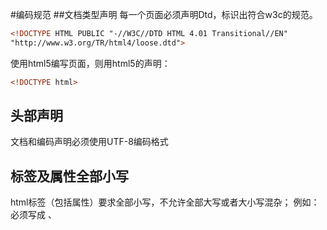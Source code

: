 #编码规范
##文档类型声明
每一个页面必须声明Dtd，标识出符合w3c的规范。
```html
<!DOCTYPE HTML PUBLIC "-//W3C//DTD HTML 4.01 Transitional//EN" 
"http://www.w3.org/TR/html4/loose.dtd">
```
使用html5编写页面，则用html5的声明：
```html
<!DOCTYPE html>
```
## 头部声明
文档和编码声明必须使用UTF-8编码格式


## 标签及属性全部小写
html标签（包括属性）要求全部小写，不允许全部大写或者大小写混杂；
例如：<BODY>必须写成<body> 、<TITLE>必须写成<title>等。

## 标签必须闭合
html所有标签都要求必须关闭。如果是单独不成对的标签，在标签最后加一个“/”来关闭它。

## 属性值必须用引号""括起来
元素的属性值必须使用引号，并且有有相应的单位。如:
```html
<!----错误写法-->
<table width=600px border="1"></table>
<!----正确写法-->
<table width="600px" border="1"></table>，
```
特殊情况，如果你需要在属性值里使用单引号和双引号，你可以用“&#039;”和“&quot;”，

## 所有属性要赋值
所有属性都必须有一个值，没有值的就重复本身。如:
```html
<video autoplay="true"></video>
```

## other
把CSS放在HTML页面头部
除特殊情况外，对于必须在当前页面进行加载才能展现效果的JavaScript代码，可以写在当前页面中。
除特殊情况外，JavaScript程序应在html页面尾部调用，这样，即不影响页面正常加载时间，又能在后期调用的时候直接使用，可以加快页面加载速度。